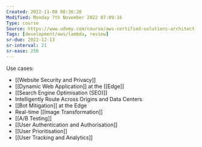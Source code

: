 ```yaml
---
Created: 2022-11-08 08:36:20
Modified: Monday 7th November 2022 07:09:16
Type: course
Source: https://www.udemy.com/course/aws-certified-solutions-architect-associate-saa-c01/?xref=E0Aed11STH4LPUQvCz0GJFABTmM=
Tags: [development/aws/lambda, review]
sr-due: 2022-12-13
sr-interval: 21
sr-ease: 250
---
```


Use cases:
- [[Website Security and Privacy]]
- [[Dynamic Web Application]] at the [[Edge]]
- [[Search Engine Optimisation (SEO)]]
- Intelligently Route Across Origins and Data Centers
- [[Bot Mitigation]] at the Edge
- Real-time [[Image Transformation]]
- [[A/B Testing]]
- [[User Authentication and Authorisation]]
- [[User Prioritisation]]
- [[User Tracking and Analytics]]
